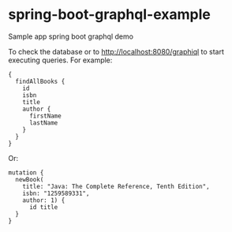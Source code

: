 # spring-boot-graphql-example

Sample app spring boot graphql demo 

To check the database or to [http://localhost:8080/graphiql](http://localhost:8080/graphiql) to start executing queries. For example:
```
{
  findAllBooks {
    id
    isbn
    title
    author {
      firstName
      lastName
    }
  }
}
```

Or:
```
mutation {
  newBook(
    title: "Java: The Complete Reference, Tenth Edition", 
    isbn: "1259589331", 
    author: 1) {
      id title
  }
}
```